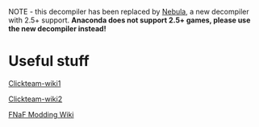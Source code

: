NOTE - this decompiler has been replaced by [Nebula](https://github.com/AITYunivers/NebulaFD), a new decompiler with 2.5+ support. **Anaconda does not support 2.5+ games, please use the new decompiler instead!**

# Useful stuff

[Clickteam-wiki1](https://clickwiki.github.io/chowdren/platforms/#Windows)

[Clickteam-wiki2](https://clickwiki.github.io/mediawiki-archive/wiki/Chowdren/Platforms)

[FNaF Modding Wiki](https://web.archive.org/web/20220620114040/https://fnafmodding.fandom.com/wiki/Code_Decompiling)
